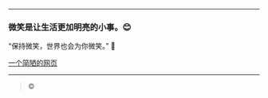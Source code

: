 
---
### 微笑是让生活更加明亮的小事。😊

“保持微笑，世界也会为你微笑。” 🌟

[一个简陋的网页](https://aozijx.github.io/xuao/assistance/re1)

---

> &copy;